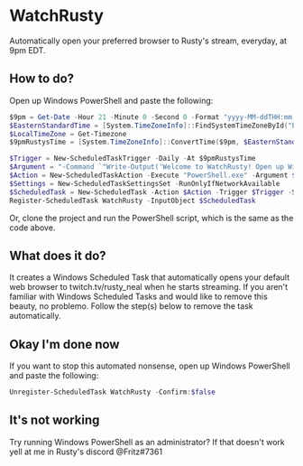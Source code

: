 # WatchRusty

Automatically open your preferred browser to Rusty's stream, everyday, at 9pm EDT.

## How to do?

Open up Windows PowerShell and paste the following:

```PowerShell
$9pm = Get-Date -Hour 21 -Minute 0 -Second 0 -Format "yyyy-MM-ddTHH:mm:ss"
$EasternStandardTime = [System.TimeZoneInfo]::FindSystemTimeZoneById("Eastern Standard Time")
$LocalTimeZone = Get-Timezone
$9pmRustysTime = [System.TimeZoneInfo]::ConvertTime($9pm, $EasternStandardTime, $LocalTimeZone)

$Trigger = New-ScheduledTaskTrigger -Daily -At $9pmRustysTime
$Argument = "-Command `"Write-Output('Welcome to WatchRusty! Open up Windows PowerShell and paste the following to remove this scheduled task: Unregister-ScheduledTask WatchRusty -Confirm:`$false'); Explorer 'https://www.twitch.tv/rusty_neal'; Read-Host -Prompt 'Press any key to exit...'`""
$Action = New-ScheduledTaskAction -Execute "PowerShell.exe" -Argument $Argument
$Settings = New-ScheduledTaskSettingsSet -RunOnlyIfNetworkAvailable
$ScheduledTask = New-ScheduledTask -Action $Action -Trigger $Trigger -Settings $Settings
Register-ScheduledTask WatchRusty -InputObject $ScheduledTask
```

Or, clone the project and run the PowerShell script, which is the same as the code above.

## What does it do?

It creates a Windows Scheduled Task that automatically opens your default web browser to twitch.tv/rusty_neal when he starts streaming. If you aren't familiar with Windows Scheduled Tasks and would like to remove this beauty, no problemo. Follow the step(s) below to remove the task automatically.

## Okay I'm done now

If you want to stop this automated nonsense, open up Windows PowerShell and paste the following:

```PowerShell
Unregister-ScheduledTask WatchRusty -Confirm:$false
```

## It's not working

Try running Windows PowerShell as an administrator? If that doesn't work yell at me in Rusty's discord @Fritz#7361
